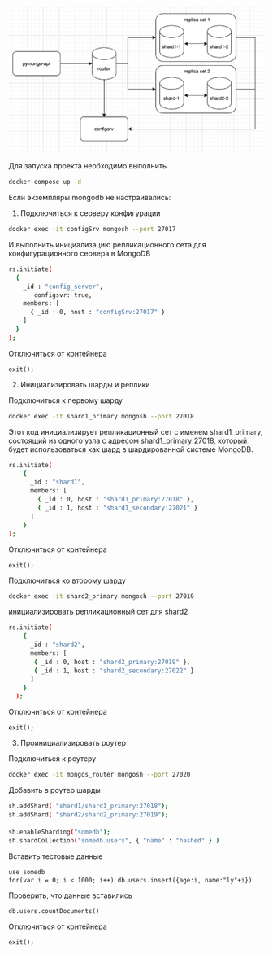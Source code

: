 ![Схема репликации](image.png)

Для запуска проекта необходимо выполнить

```bash
docker-compose up -d
```

Если экземпляры mongodb не настраивались:
1) Подключиться к серверу конфигурации 
```bash
docker exec -it configSrv mongosh --port 27017
```
И выполнить инициализацию репликационного сета для конфигурационного сервера в MongoDB

```bash
rs.initiate(
  {
    _id : "config_server",
       configsvr: true,
    members: [
      { _id : 0, host : "configSrv:27017" }
    ]
  }
);
```
Отключиться от контейнера
```
exit();
```

2) Инициализировать шарды и реплики

Подключиться к первому шарду
```bash
docker exec -it shard1_primary mongosh --port 27018
```

Этот код инициализирует репликационный сет с именем shard1_primary, состоящий из одного узла с адресом shard1_primary:27018, который будет использоваться как шард в шардированной системе MongoDB.

```bash
rs.initiate(
    {
      _id : "shard1",
      members: [
        { _id : 0, host : "shard1_primary:27018" },
        { _id : 1, host : "shard1_secondary:27021" }
      ]
    }
);
```

Отключиться от контейнера
```
exit();
```

Подключиться ко второму шарду
```bash
docker exec -it shard2_primary mongosh --port 27019
```

инициализировать репликационный сет для shard2

```bash
rs.initiate(
    {
      _id : "shard2",
      members: [
       { _id : 0, host : "shard2_primary:27019" },
       { _id : 1, host : "shard2_secondary:27022" }
      ]
    }
  );
```
Отключиться от контейнера
```
exit();
```

3) Проинициализировать роутер

Подключиться к роутеру
```bash
docker exec -it mongos_router mongosh --port 27020
```
Добавить в роутер шарды

```bash
sh.addShard( "shard1/shard1_primary:27018");
sh.addShard( "shard2/shard2_primary:27019");

sh.enableSharding("somedb");
sh.shardCollection("somedb.users", { "name" : "hashed" } )
```
Вставить тестовые данные
```
use somedb
for(var i = 0; i < 1000; i++) db.users.insert({age:i, name:"ly"+i})
```

Проверить, что данные вставились 
```
db.users.countDocuments()
```

Отключиться от контейнера
```
exit();
```


